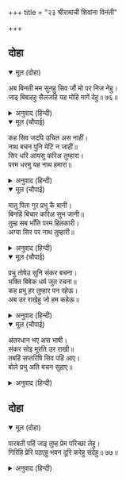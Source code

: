 +++
title = "२३ श्रीरामांची शिवांना विनंती"

+++


## दोहा


<details open><summary>मूल (दोहा)</summary>

अब बिनती मम सुनहु सिव जौं मो पर निज नेहु।  
जाइ बिबाहहु सैलजहि यह मोहि मागें देहु॥ ७६॥
</details>

<details><summary>अनुवाद (हिन्दी)</summary>

नंतर ते शिवांना म्हणाले, ‘हे शंकरा, जर तुमचे माझ्यावर (खरेच) प्रेम असेल तर आता माझी विनंती ऐका. माझी इच्छा आहे की, तुम्ही जाऊन पार्वतीचे पाणिग्रहण करावे!’॥ ७६॥
</details>

<details open><summary>मूल (चौपाई)</summary>

कह सिव जदपि उचित अस नाहीं।  
नाथ बचन पुनि मेटि न जाहीं॥  
सिर धरि आयसु करिअ तुम्हारा।  
परम धरमु यह नाथ हमारा॥
</details>

<details><summary>अनुवाद (हिन्दी)</summary>

शिव म्हणाले, ‘जरी हे योग्य नाही, तरी स्वामींचे म्हणणे मला टाळता येणार नाही. हे नाथ! तुमची आज्ञा शिरसामान्य करणे, हाच माझा परम धर्म आहे.॥ १॥
</details>

<details open><summary>मूल (चौपाई)</summary>

मातु पिता गुर प्रभु कै बानी।  
बिनहिं बिचार करिअ सुभ जानी॥  
तुम्ह सब भाँति परम हितकारी।  
अग्या सिर पर नाथ तुम्हारी॥
</details>

<details><summary>अनुवाद (हिन्दी)</summary>

माता, पिता, गुरू आणि स्वामी यांचे सांगणे काहीही विचार न करता कल्याणकारक समजून मान्य करायला हवे. शिवाय तुम्ही तर माझे परम हितकारी आहात. म्हणून हे नाथ! तुमची आज्ञा मला शिरसावंद्य आहे.॥ २॥
</details>

<details open><summary>मूल (चौपाई)</summary>

प्रभु तोषेउ सुनि संकर बचना।  
भक्ति बिबेक धर्म जुत रचना॥  
कह प्रभु हर तुम्हार पन रहेऊ।  
अब उर राखेहु जो हम कहेऊ॥
</details>

<details><summary>अनुवाद (हिन्दी)</summary>

शंकरांची भक्ती, ज्ञान व धर्म यांनी युक्त असे बोलणे ऐकून श्रीराम प्रसन्न झाले. प्रभू म्हणाले, ‘हे महारेवा, तुमची प्रतिज्ञा पूर्ण झाली. आता मी जे सांगितले आहे, ते लक्षात ठेवा.’॥ ३॥
</details>

<details open><summary>मूल (चौपाई)</summary>

अंतरधान भए अस भाषी।  
संकर सोइ मूरति उर राखी॥  
तबहिं सप्तरिषि सिव पहिं आए।  
बोले प्रभु अति बचन सुहाए॥
</details>

<details><summary>अनुवाद (हिन्दी)</summary>

असे म्हणून श्रीराम अंतर्धान पावले. शिवांनी त्यांची ती मूर्ती आपल्या हृदयात धारण करून ठेवली. त्याच वेळी सप्तर्षी शिवजींकडे आले. प्रभू महादेवांनी त्यांना गोड शब्दात सांगितले,॥ ४॥
</details>

## दोहा


<details open><summary>मूल (दोहा)</summary>

पारबती पहिं जाइ तुम्ह प्रेम परिच्छा लेहु।  
गिरिहि प्रेरि पठएहु भवन दूरि करेहु संदेहु॥ ७७॥
</details>

<details><summary>अनुवाद (हिन्दी)</summary>

तुम्ही पार्वतीकडे जाऊन तिच्या प्रेमाची पारख करून घ्या आणि हिमाचलाला सांगून (त्यांना पार्वतीस आणण्यास पाठवा व) पार्वतीला घरी पाठवून द्या आणि त्यांच्या मनातील संशय दूर करा.॥ ७७॥
</details>
